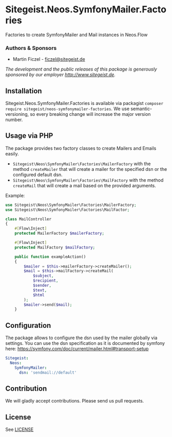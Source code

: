 # Sitegeist.Neos.SymfonyMailer.Factories

Factories to create SymfonyMailer and Mail instances in Neos.Flow

### Authors & Sponsors

* Martin Ficzel - ficzel@sitegeist.de

*The development and the public releases of this package is generously sponsored by our employer http://www.sitegeist.de.*

## Installation

Sitegeist.Neos.SymfonyMailer.Factories is available via packagist `composer require sitegeist/neos-symfonymailer-factories`.
We use semantic-versioning, so every breaking change will increase the major version number.

## Usage via PHP

The package provides two factory classes to create Mailers and Emails easily.

- `Sitegeist\Neos\SymfonyMailer\Factories\MailerFactory` with the method `createMailer` that will create a mailer for the specified dsn or the configured default dsn.
- `Sitegeist\Neos\SymfonyMailer\Factories\MailFactory` with the method `createMail` that will create a mail based on the provided arguments.

Example:
```php
use Sitegeist\Neos\SymfonyMailer\Factories\MailerFactory;
use Sitegeist\Neos\SymfonyMailer\Factories\MailFactor;

class MailController
{
    #[Flow\Inject]
    protected MailerFactory $mailerFactory;

    #[Flow\Inject]
    protected MailFactory $mailFactory;

    public function exampleAction()
    {
        $mailer = $this->mailerFactory->createMailer();
        $mail = $this->mailFactory->createMail(
            $subject,
            $recipient,
            $sender,
            $text,
            $html
        );
        $mailer->send($mail);
    }
```

## Configuration

The package allows to configure the dsn used by the mailer globally via settings. You can use the dsn specification as
it is documented by symfony here: https://symfony.com/doc/current/mailer.html#transport-setup

```yaml
Sitegeist:
  Neos:
    SymfonyMailer:
      dsn: 'sendmail://default'
```

## Contribution

We will gladly accept contributions. Please send us pull requests.

## License

See [LICENSE](./LICENSE)
